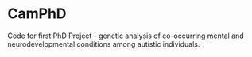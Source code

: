 # CamPhD
Code for first PhD Project - genetic analysis of co-occurring mental and neurodevelopmental conditions among autistic individuals. 
